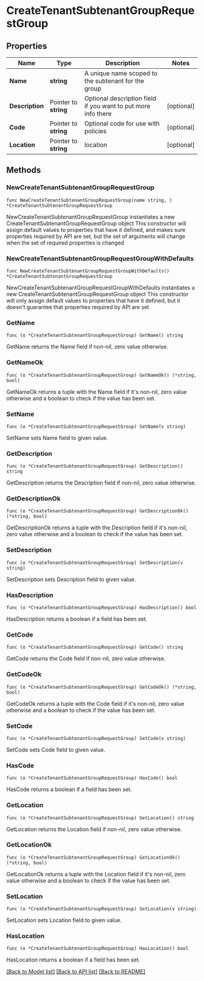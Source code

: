 # CreateTenantSubtenantGroupRequestGroup

## Properties

Name | Type | Description | Notes
------------ | ------------- | ------------- | -------------
**Name** | **string** | A unique name scoped to the subtenant for the group | 
**Description** | Pointer to **string** | Optional description field if you want to put more info there | [optional] 
**Code** | Pointer to **string** | Optional code for use with policies | [optional] 
**Location** | Pointer to **string** | location | [optional] 

## Methods

### NewCreateTenantSubtenantGroupRequestGroup

`func NewCreateTenantSubtenantGroupRequestGroup(name string, ) *CreateTenantSubtenantGroupRequestGroup`

NewCreateTenantSubtenantGroupRequestGroup instantiates a new CreateTenantSubtenantGroupRequestGroup object
This constructor will assign default values to properties that have it defined,
and makes sure properties required by API are set, but the set of arguments
will change when the set of required properties is changed

### NewCreateTenantSubtenantGroupRequestGroupWithDefaults

`func NewCreateTenantSubtenantGroupRequestGroupWithDefaults() *CreateTenantSubtenantGroupRequestGroup`

NewCreateTenantSubtenantGroupRequestGroupWithDefaults instantiates a new CreateTenantSubtenantGroupRequestGroup object
This constructor will only assign default values to properties that have it defined,
but it doesn't guarantee that properties required by API are set

### GetName

`func (o *CreateTenantSubtenantGroupRequestGroup) GetName() string`

GetName returns the Name field if non-nil, zero value otherwise.

### GetNameOk

`func (o *CreateTenantSubtenantGroupRequestGroup) GetNameOk() (*string, bool)`

GetNameOk returns a tuple with the Name field if it's non-nil, zero value otherwise
and a boolean to check if the value has been set.

### SetName

`func (o *CreateTenantSubtenantGroupRequestGroup) SetName(v string)`

SetName sets Name field to given value.


### GetDescription

`func (o *CreateTenantSubtenantGroupRequestGroup) GetDescription() string`

GetDescription returns the Description field if non-nil, zero value otherwise.

### GetDescriptionOk

`func (o *CreateTenantSubtenantGroupRequestGroup) GetDescriptionOk() (*string, bool)`

GetDescriptionOk returns a tuple with the Description field if it's non-nil, zero value otherwise
and a boolean to check if the value has been set.

### SetDescription

`func (o *CreateTenantSubtenantGroupRequestGroup) SetDescription(v string)`

SetDescription sets Description field to given value.

### HasDescription

`func (o *CreateTenantSubtenantGroupRequestGroup) HasDescription() bool`

HasDescription returns a boolean if a field has been set.

### GetCode

`func (o *CreateTenantSubtenantGroupRequestGroup) GetCode() string`

GetCode returns the Code field if non-nil, zero value otherwise.

### GetCodeOk

`func (o *CreateTenantSubtenantGroupRequestGroup) GetCodeOk() (*string, bool)`

GetCodeOk returns a tuple with the Code field if it's non-nil, zero value otherwise
and a boolean to check if the value has been set.

### SetCode

`func (o *CreateTenantSubtenantGroupRequestGroup) SetCode(v string)`

SetCode sets Code field to given value.

### HasCode

`func (o *CreateTenantSubtenantGroupRequestGroup) HasCode() bool`

HasCode returns a boolean if a field has been set.

### GetLocation

`func (o *CreateTenantSubtenantGroupRequestGroup) GetLocation() string`

GetLocation returns the Location field if non-nil, zero value otherwise.

### GetLocationOk

`func (o *CreateTenantSubtenantGroupRequestGroup) GetLocationOk() (*string, bool)`

GetLocationOk returns a tuple with the Location field if it's non-nil, zero value otherwise
and a boolean to check if the value has been set.

### SetLocation

`func (o *CreateTenantSubtenantGroupRequestGroup) SetLocation(v string)`

SetLocation sets Location field to given value.

### HasLocation

`func (o *CreateTenantSubtenantGroupRequestGroup) HasLocation() bool`

HasLocation returns a boolean if a field has been set.


[[Back to Model list]](../README.md#documentation-for-models) [[Back to API list]](../README.md#documentation-for-api-endpoints) [[Back to README]](../README.md)


